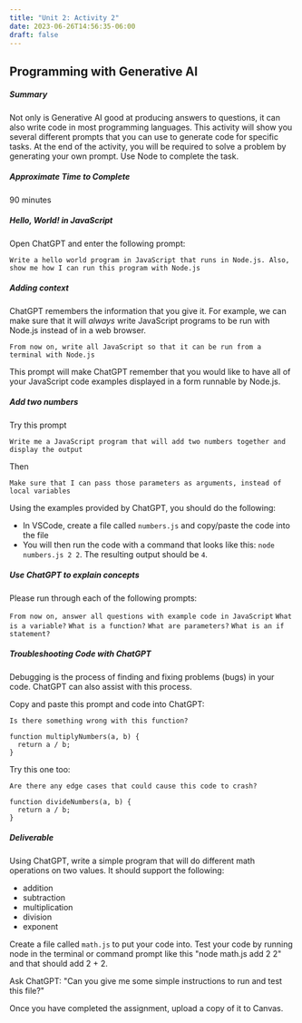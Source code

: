 ```yaml
---
title: "Unit 2: Activity 2"
date: 2023-06-26T14:56:35-06:00
draft: false
---
```


## Programming with Generative AI

##### Summary

Not only is Generative AI good at producing answers to questions, it can also write code in most programming languages. This activity will show you several different prompts that you can use to generate code for specific tasks. At the end of the activity, you will be required to solve a problem by generating your own prompt. Use Node to complete the task.

##### Approximate Time to Complete

90 minutes

##### Hello, World! in JavaScript

Open ChatGPT and enter the following prompt:

`Write a hello world program in JavaScript that runs in Node.js. Also, show me how I can run this program with Node.js`

##### Adding context

ChatGPT remembers the information that you give it. For example, we can make sure that it will _always_ write JavaScript programs to be run with Node.js instead of in a web browser.

`From now on, write all JavaScript so that it can be run from a terminal with Node.js`

This prompt will make ChatGPT remember that you would like to have all of your JavaScript code examples displayed in a form runnable by Node.js.

##### Add two numbers

Try this prompt

`Write me a JavaScript program that will add two numbers together and display the output`

Then

`Make sure that I can pass those parameters as arguments, instead of local variables`

Using the examples provided by ChatGPT, you should do the following:

- In VSCode, create a file called `numbers.js` and copy/paste the code into the file
- You will then run the code with a command that looks like this: `node numbers.js 2 2`. The resulting output should be `4`.

##### Use ChatGPT to explain concepts

Please run through each of the following prompts:

`From now on, answer all questions with example code in JavaScript`
`What is a variable?`
`What is a function?`
`What are parameters?`
`What is an if statement?`

##### Troubleshooting Code with ChatGPT

Debugging is the process of finding and fixing problems (bugs) in your code. ChatGPT can also assist with this process.

Copy and paste this prompt and code into ChatGPT:

```
Is there something wrong with this function?

function multiplyNumbers(a, b) {
  return a / b;
}
```

Try this one too:

```
Are there any edge cases that could cause this code to crash?

function divideNumbers(a, b) {
  return a / b;
}
```

##### Deliverable

Using ChatGPT, write a simple program that will do different math operations on two values. It should support the following:

- addition
- subtraction
- multiplication
- division
- exponent

Create a file called `math.js` to put your code into. Test your code by running node in the terminal or command prompt like this "node math.js add 2 2" and that should add 2 + 2.  

Ask ChatGPT: "Can you give me some simple instructions to run and test this file?" 

Once you have completed the assignment, upload a copy of it to Canvas.
